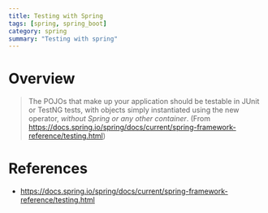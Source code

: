 ```yaml
---
title: Testing with Spring
tags: [spring, spring_boot]
category: spring
summary: "Testing with spring"
---
```


# Overview

> The POJOs that make up your application should be testable in JUnit or TestNG tests, with objects simply instantiated using the new operator, *without Spring or any other container*. 
(From <https://docs.spring.io/spring/docs/current/spring-framework-reference/testing.html>)


# References

* <https://docs.spring.io/spring/docs/current/spring-framework-reference/testing.html>
